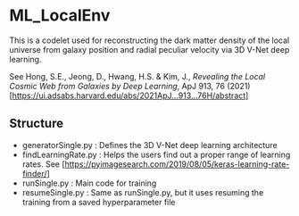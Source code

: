 # ML_LocalEnv
This is a codelet used for reconstructing the dark matter density of the local universe from galaxy position and radial peculiar velocity via 3D V-Net deep learning.

See Hong, S.E., Jeong, D., Hwang, H.S. & Kim, J., *Revealing the Local Cosmic Web from Galaxies by Deep Learning*, ApJ 913, 76 (2021) [https://ui.adsabs.harvard.edu/abs/2021ApJ...913...76H/abstract]

## Structure
- generatorSingle.py : Defines the 3D V-Net deep learning architecture
- findLearningRate.py : Helps the users find out a proper range of learning rates. See [https://pyimagesearch.com/2019/08/05/keras-learning-rate-finder/]
- runSingle.py : Main code for training
- resumeSingle.py : Same as runSingle.py, but it uses resuming the training from a saved hyperparameter file 

